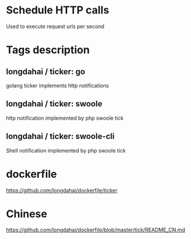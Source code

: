# Schedule HTTP calls
Used to execute request urls per second

# Tags description
## longdahai / ticker: go
golang ticker implements http notifications

## longdahai / ticker: swoole
http notification implemented by php swoole tick

## longdahai / ticker: swoole-cli
Shell notification implemented by php swoole tick

# dockerfile
https://github.com/longdahai/dockerfile/ticker

# Chinese
https://github.com/longdahai/dockerfile/blob/master/tick/README_CN.md